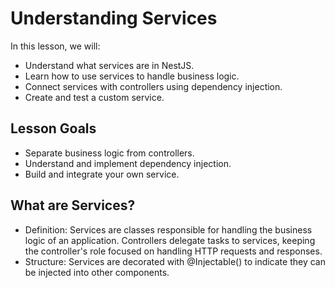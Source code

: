 # Understanding Services

In this lesson, we will:
- Understand what services are in NestJS.
- Learn how to use services to handle business logic.
- Connect services with controllers using dependency injection.
- Create and test a custom service.

## Lesson Goals
- Separate business logic from controllers.
- Understand and implement dependency injection.
- Build and integrate your own service.

## What are Services?
- Definition: Services are classes responsible for handling the business logic of an application. Controllers delegate tasks to services, keeping the controller's role focused on handling HTTP requests and responses.
- Structure: Services are decorated with @Injectable() to indicate they can be injected into other components.
